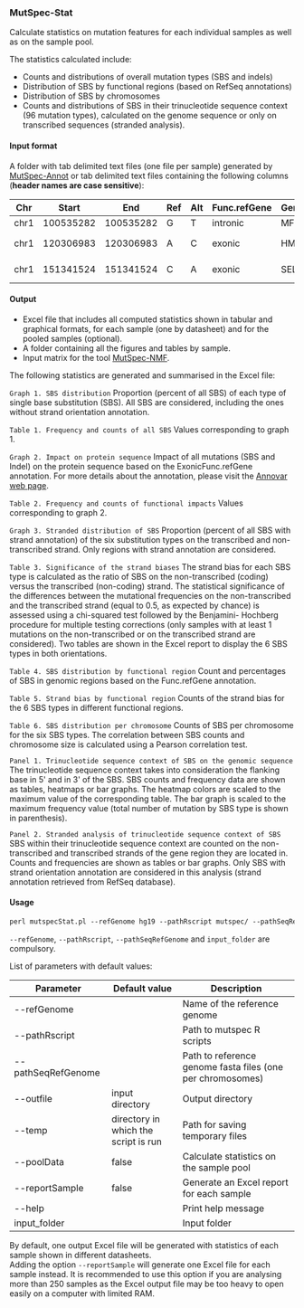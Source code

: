 ### MutSpec-Stat

Calculate statistics on mutation features for each individual samples as well as on the sample pool.

The statistics calculated include:
- Counts and distributions of overall mutation types (SBS and indels)
- Distribution of SBS by functional regions (based on RefSeq annotations)
- Distribution of SBS by chromosomes
- Counts and distributions of SBS in their trinucleotide sequence context (96 mutation types), calculated on the genome sequence or only on transcribed sequences (stranded analysis).


#### Input format

A folder with tab delimited text files (one file per sample) generated by [MutSpec-Annot](https://github.com/IARCbioinfo/mutspec/blob/master/docs/mutspec_annot.md) or tab delimited text files containing the following columns (**header names are case sensitive**):

| Chr  | Start     | End       | Ref | Alt | Func.refGene | Gene.refGene | GeneDetail.refGene | ExonicFunc.refGene | AAChange.refGene | Strand | context |
|------|-----------|-----------|-----|-----|--------------|--------------|--------------------|--------------------|------------------|--------|---------|
| chr1 | 100535282 | 100535282 | G   | T   | intronic     | MFSD14A      | NA                 | NA                 | NA               | +      | CAGTGACCCTGGCTGGCCATC |
| chr1 | 120306983 | 120306983 | A   | C   | exonic       | HMGCS2       | NA                 | nonsynonymous SNV  | HMGCS2:NM_001166107:exon2:c.T371G:p.V124G,HMGCS2:NM_005518:exon2:c.T371G:p.V124G | -      | CAGCCTGCCCACAGAGTCCCA |
| chr1 | 151341524 | 151341524 | C   | A   | exonic       | SELENBP1     | NA                 | nonsynonymous SNV  | SELENBP1:NM_001258289:exon4:c.G442T:p.V148L,SELENBP1:NM_003944:exon4:c.G316T:p.V106L | -      | ACGTCCACCACATAGATGCGA |



#### Output

- Excel file that includes all computed statistics shown in tabular and graphical formats, for each sample (one by datasheet) and for the pooled samples (optional).  
- A folder containing all the figures and tables by sample.  
- Input matrix for the tool [MutSpec-NMF](https://github.com/IARCbioinfo/mutspec/blob/master/docs/mutspec_nmf.md).

The following statistics are generated and summarised in the Excel file:

`Graph 1. SBS distribution` Proportion (percent of all SBS) of each type of single base substitution (SBS). All SBS are considered, including the ones without strand orientation annotation.

`Table 1. Frequency and counts of all SBS` Values corresponding to graph 1.

`Graph 2. Impact on protein sequence` Impact of all mutations (SBS and Indel) on the protein sequence based on the ExonicFunc.refGene annotation. For more details about the annotation, please visit the [Annovar web page](http://annovar.openbioinformatics.org/en/latest/user-guide/gene/#output1).

`Table 2. Frequency and counts of functional impacts` Values corresponding to graph 2.

`Graph 3. Stranded distribution of SBS` Proportion (percent of all SBS with strand annotation) of the six substitution types on the transcribed and non-transcribed strand. Only regions with strand annotation are considered.

`Table 3. Significance of the strand biases` The strand bias for each SBS type is calculated as the ratio of SBS on the non-transcribed (coding) versus the transcribed (non-coding) strand. The statistical significance of the differences between the mutational frequencies on the non-transcribed and the transcribed strand (equal to 0.5, as expected by chance) is assessed using a chi-squared test followed by the Benjamini- Hochberg procedure for multiple testing corrections (only samples with at least 1 mutations on the non-transcribed or on the transcribed strand are considered). Two tables are shown in the Excel report to display the 6 SBS types in both orientations.

`Table 4. SBS distribution by functional region` Count and percentages of SBS in genomic regions based on the Func.refGene annotation.

`Table 5. Strand bias by functional region` Counts of the strand bias for the 6 SBS types in different functional regions.

`Table 6. SBS distribution per chromosome` Counts of SBS per chromosome for the six SBS types. The correlation between SBS counts and chromosome size is calculated using a Pearson correlation test.

`Panel 1. Trinucleotide sequence context of SBS on the genomic sequence` The trinucleotide sequence context takes into consideration the flanking base in 5' and in 3' of the SBS. SBS counts and frequency data are shown as tables, heatmaps or bar graphs. The heatmap colors are scaled to the maximum value of the corresponding table. The bar graph is scaled to the maximum frequency value (total number of mutation by SBS type is shown in parenthesis).

`Panel 2. Stranded analysis of trinucleotide sequence context of SBS` SBS within their trinucleotide sequence context are counted on the non-transcribed and transcribed strands of the gene region they are located in. Counts and frequencies are shown as tables or bar graphs. Only SBS with strand orientation annotation are considered in this analysis (strand annotation retrieved from RefSeq database).


#### Usage

```perl
perl mutspecStat.pl --refGenome hg19 --pathRscript mutspec/ --pathSeqRefGenome dir/hg19db/ input_folder
```

`--refGenome`, `--pathRscript`, `--pathSeqRefGenome` and `input_folder` are compulsory.  

List of parameters with default values:

| Parameter          | Default value                        | Description          |
|--------------------|--------------------------------------|----------------------|
| --refGenome        |                                      | Name of the reference genome |
| --pathRscript      |                                      | Path to mutspec R scripts |
| --pathSeqRefGenome |                                      | Path to reference genome fasta files (one per chromosomes) |
| --outfile          | input directory                      | Output directory |
| --temp             | directory in which the script is run | Path for saving temporary files |
| --poolData         | false                                | Calculate statistics on the sample pool |
| --reportSample     | false                                | Generate an Excel report for each sample |
| --help             |                                      | Print help message |
| input_folder       |                                      | Input folder |


By default, one output Excel file will be generated with statistics of each sample shown in different datasheets.  
Adding the option `--reportSample` will generate one Excel file for each sample instead. It is recommended to use this option if you are analysing more than 250 samples as the Excel output file may be too heavy to open easily on a computer with limited RAM.